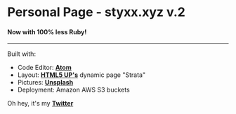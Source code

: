 # Personal Page - styxx.xyz v.2
#### Now with 100% less Ruby!
---
Built with:
* Code Editor: **[Atom](https://atom.io/)**
* Layout: **[HTML5 UP's](https://html5up.net/)** dynamic page "Strata"
* Pictures: **[Unsplash](https://unsplash.com/)**
* Deployment: Amazon AWS S3 buckets

Oh hey, it's my **[Twitter](https://www.twitter.com/Styxx__)**
